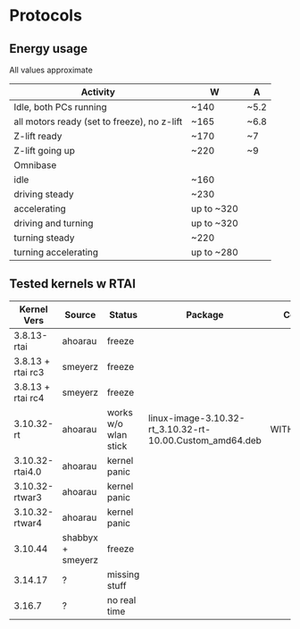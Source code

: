 # Protocols

## Energy usage

All values approximate

|Activity|W|A|
|----------------------|------|------|
|Idle, both PCs running|~140|~5.2|
|all motors ready (set to freeze), no z-lift|~165|~6.8|
|Z-lift ready|~170|~7|
|Z-lift going up|~220|~9|
|Omnibase |
|idle | ~160 | |
|driving steady | ~230 | |
|accelerating | up to ~320 | |
|driving and turning | up to ~320 | |
|turning steady | ~220 | |
|turning accelerating | up to ~280 | |

## Tested kernels w RTAI

|Kernel Vers        | Source  |Status   |Package | Comment |
|-------------------|---------|---------|--------|---------|
| 3.8.13-rtai       | ahoarau | freeze |  |  |
| 3.8.13 + rtai rc3 | smeyerz | freeze  |  | |
| 3.8.13 + rtai rc4 | smeyerz | freeze  |  | |
| 3.10.32-rt        | ahoarau | works w/o wlan stick  | linux-image-3.10.32-rt_3.10.32-rt-10.00.Custom_amd64.deb | WITHX86TIMER |
| 3.10.32-rtai4.0   | ahoarau | kernel panic |  | |
| 3.10.32-rtwar3    | ahoarau | kernel panic |  | |
| 3.10.32-rtwar4    | ahoarau | kernel panic |  | |
| 3.10.44 | shabbyx + smeyerz | freeze | | |
| 3.14.17 | ? | missing stuff | | |
| 3.16.7 | ? | no real time | | |
